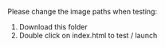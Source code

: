 Please change the image paths when testing:

1. Download this folder
2. Double click on index.html to test / launch
